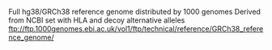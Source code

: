 Full hg38/GRCh38 reference genome distributed by 1000 genomes
Derived from NCBI set with HLA and decoy alternative alleles
ftp://ftp.1000genomes.ebi.ac.uk/vol1/ftp/technical/reference/GRCh38_reference_genome/
